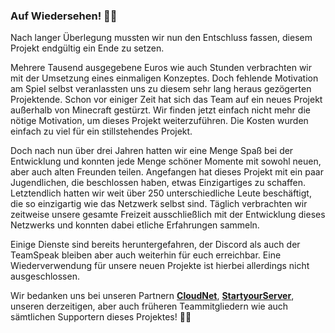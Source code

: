 ### Auf Wiedersehen! 👋🏼

Nach langer Überlegung mussten wir nun den Entschluss fassen, diesem Projekt endgültig ein Ende zu setzen.

Mehrere Tausend ausgegebene Euros wie auch Stunden verbrachten wir mit der Umsetzung eines einmaligen Konzeptes. Doch fehlende Motivation am Spiel selbst veranlassten uns zu diesem sehr lang heraus gezögerten Projektende. Schon vor einiger Zeit hat sich das Team auf ein neues Projekt außerhalb von Minecraft gestürzt. Wir finden jetzt einfach nicht mehr die nötige Motivation, um dieses Projekt weiterzuführen. Die Kosten wurden einfach zu viel für ein stillstehendes Projekt.

Doch nach nun über drei Jahren hatten wir eine Menge Spaß bei der Entwicklung und konnten jede Menge schöner Momente mit sowohl neuen, aber auch alten Freunden teilen.
Angefangen hat dieses Projekt mit ein paar Jugendlichen, die beschlossen haben, etwas Einzigartiges zu schaffen. Letztendlich hatten wir weit über 250 unterschiedliche Leute beschäftigt, die so einzigartig wie das Netzwerk selbst sind.
Täglich verbrachten wir zeitweise unsere gesamte Freizeit ausschließlich mit der Entwicklung dieses Netzwerks und konnten dabei etliche Erfahrungen sammeln.

Einige Dienste sind bereits heruntergefahren, der Discord als auch der TeamSpeak bleiben aber auch weiterhin für euch erreichbar. Eine Wiederverwendung für unsere neuen Projekte ist hierbei allerdings nicht ausgeschlossen.

Wir bedanken uns bei unseren Partnern **[CloudNet](https://cloudnetservice.eu)**, **[StartyourServer](https://startyourserver.com)**, unseren derzeitigen, aber auch früheren Teammitgliedern wie auch sämtlichen Supportern dieses Projektes! 🙏🏼 
